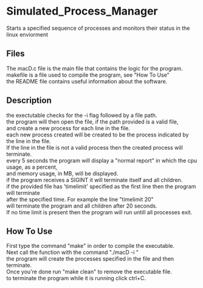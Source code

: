 # Simulated_Process_Manager
Starts a specified sequence of processes and monitors their status in the linux enviorment
## Files
The macD.c file is the main file that contains the logic for the program.\
makefile is a file used to compile the program, see "How To Use"\
the README file contains useful information about the software.
## Description
the exectutable checks for the -i flag followed by a file path.\
the program will then open the file, if the path provided is a valid file,\
and create a new process for each line in the file.\
each new process created will be created to be the process indicated by the line in the file.\
If the line in the file is not a valid process then the created process will terminate.\
every 5 seconds the program will display a "normal report" in which the cpu usage, as a percent,\
and memory usage, in MB, will be displayed.\
if the program receives a SIGINT it will terminate itself and all children.\
if the provided file has 'timelimit' specified as the first line then the program will terminate\
after the specified time. For example the line "timelimit 20" \
will terminate the program and all children after 20 seconds.\
If no time limit is present then the program will run untill all processes exit.
## How To Use
First type the command "make" in order to compile the executable.\
Next call the function with the command "./macD -i <filepath>"\
the program will create the processes specified in the file and then terminate.\
Once you're done run "make clean" to remove the executable file.\
to terminate the program while it is running click ctrl+C.
